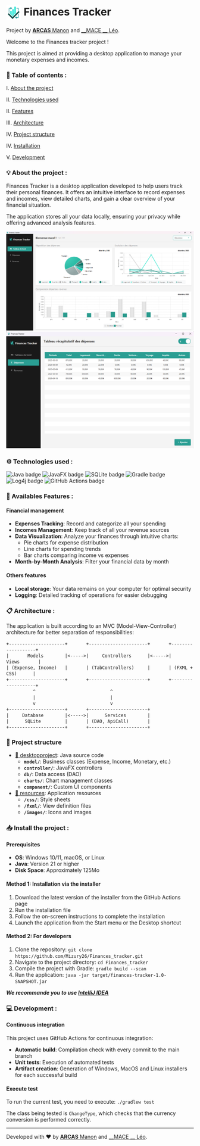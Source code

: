 # <img src="./src/main/resources/images/logoDesktop.png" width="40" style="vertical-align: middle"/> Finances Tracker

Project by [__ARCAS__ Manon](https://github.com/Manon-Arc) and [__MACE
__ Léo](https://github.com/LeoMa33).

Welcome to the Finances tracker project ! <br>

This project is aimed at providing a desktop application to manage your monetary expenses and
incomes.

### 📌 Table of contents :

I. [About the project](#💡-about-the-project)

II. [Technologies used](#⚙️-technologies-used)

II. [Features](#🌟-availables-features)

III. [Architecture](#​📋​-architecture)

IV. [Project structure](#📁-project-structure)

IV. [Installation](#📥-install-the-project)

V. [Development](#💻-development)

### 💡 About the project :

Finances Tracker is a desktop application developed to help users track their personal finances. It
offers an intuitive interface to record expenses and incomes, view detailed charts, and gain a clear
overview of your financial situation.

The application stores all your data locally, ensuring your privacy while offering advanced analysis
features.

![Finances Tracker Dashboard](./img/dashboard.png)
![Finances Tracker Tab](./img/tab.png)

### ⚙️ Technologies used :

<img alt="Java badge" src="https://img.shields.io/badge/Language-Java-blue">
<img alt="JavaFX badge" src="https://img.shields.io/badge/Framework-JavaFX-orange">
<img alt="SQLite badge" src="https://img.shields.io/badge/DB-SQLite-blue">
<img alt="Gradle badge" src="https://img.shields.io/badge/Build-Gradle-green">
<img alt="Log4j badge" src="https://img.shields.io/badge/Logging-Log4j-yellow">
<img alt="GitHub Actions badge" src="https://img.shields.io/badge/CI/CD-GitHub_Actions-lightgrey">

### 🌟 Availables Features :

#### Financial management

- **Expenses Tracking**: Record and categorize all your spending
- **Incomes Management**: Keep track of all your revenue sources
- **Data Visualization**: Analyze your finances through intuitive charts:
    - Pie charts for expense distribution
    - Line charts for spending trends
    - Bar charts comparing income vs expenses
- **Month-by-Month Analysis**: Filter your financial data by month

#### Others features

- **Local storage**: Your data remains on your computer for optimal security
- **Logging**: Detailed tracking of operations for easier debugging

### ​📋​ Architecture :

The application is built according to an MVC (Model-View-Controller) architecture for better
separation of responsibilities:

```plaintext
+---------------------+       +----------------------+       +-------------------+
|       Models        |<----->|     Controllers      |<----->|       Views       |
| (Expense, Income)   |       | (TabControllers)     |       | (FXML + CSS)      |
+---------------------+       +----------------------+       +-------------------+
          ^                            ^
          |                            |
          v                            v
+---------------------+       +----------------------+
|     Database        |<----->|      Services        |
|      SQLite         |       | (DAO, ApiCall)       |
+---------------------+       +----------------------+
```

### 📁 Project structure

- [📁 desktopproject](/src/main/java/com/example/desktopproject/): Java source code
    - **`model/`**: Business classes (Expense, Income, Monetary, etc.)
    - **`controller/`**: JavaFX controllers
    - **`db/`**: Data access (DAO)
    - **`charts/`**: Chart management classes
    - **`component/`**: Custom UI components
- [📁 resources](/src/main/resources/): Application resources
    - **`/css/`**: Style sheets
    - **`/fxml/`**: View definition files
    - **`/images/`**: Icons and images

### 📥 Install the project :

#### Prerequisites

- **OS**: Windows 10/11, macOS, or Linux
- **Java**: Version 21 or higher
- **Disk Space**: Approximately 125Mo

#### Method 1: Installation via the installer

1. Download the latest version of the installer from the GitHub Actions page
2. Run the installation file
3. Follow the on-screen instructions to complete the installation
4. Launch the application from the Start menu or the Desktop shortcut

#### Method 2: For developers

1. Clone the repository: `git clone https://github.com/Mizury26/Finances_tracker.git`
2. Navigate to the project directory: `cd Finances_tracker`
3. Compile the project with Gradle: `gradle build --scan`
4. Run the application: `java -jar target/finances-tracker-1.0-SNAPSHOT.jar`

***We recommande you to use [IntelliJ IDEA](https://www.jetbrains.com/fr-fr/idea/#)***

### 💻 Development :

#### Continuous integration

This project uses GitHub Actions for continuous integration:

- **Automatic build**: Compilation check with every commit to the main branch
- **Unit tests**: Execution of automated tests
- **Artifact creation**: Generation of Windows, MacOS and Linux installers for each successful build

#### Execute test

To run the current test, you need to execute: `./gradlew test`

The class being tested is `ChangeType`, which checks that the currency conversion is performed
correctly.

___
Developed with ❤️ by  [__ARCAS__ Manon](https://github.com/Manon-Arc) and [__MACE
__ Léo](https://github.com/LeoMa33).


